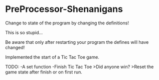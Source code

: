 # PreProcessor-Shenanigans
Change to state of the program by changing the definitions!

This is so stupid...


Be aware that only after restarting your program the defines will have changed!

Implemented the start of a Tic Tac Toe game.

TODO:
	-A set function
	-Finish Tic Tac Toe
		>Did anyone win?
		>Reset the game state after finish or on first run.
